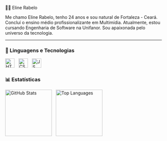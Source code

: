 👩‍💻 Eline Rabelo

Me chamo Eline Rabelo, tenho 24 anos e sou natural de Fortaleza - Ceará.
Concluí o ensino médio profissionalizante em Multimídia. Atualmente,
estou cursando Engenharia de Software na Unifanor. Sou apaixonada pelo universo da tecnologia.

---

### 🤖 Linguagens e Tecnologias


<img 
    align="left" 
    alt="HTML" 
    title="HTML"
    width="30px" 
    style="padding-right: 10px;"
    src="https://cdn.jsdelivr.net/gh/devicons/devicon@latest/icons/html5/html5-original.svg" 
/>
        

<img
    align="left" 
    alt="CSS" 
    title="CSS"
    width="30px" 
    style="padding-right: 10px;" 
    src="https://cdn.jsdelivr.net/gh/devicons/devicon@latest/icons/css3/css3-original.svg" 
/>
          

<img
    align="left" 
    alt="JS" 
    title="JS"
    width="30px" 
    style="padding-right: 10px;" 
    src="https://cdn.jsdelivr.net/gh/devicons/devicon@latest/icons/javascript/javascript-original.svg" 
/>
    
<br/>
<br/>

### 📊 Estatísticas 

<img
  align="left" 
  alt="GitHub Stats"
  height="150" 
  style="padding-right: 10px;" 
  src="https://github-readme-stats.vercel.app/api?username=elinerabelo&show_icons=true&theme=tokyonight&include_all_commits=true&locale=pt-br"
/> 

<img
  align="left" 
  alt="Top Languages"
  height="150" 
  style="padding-right: 10px;" 
  src="https://github-readme-stats.vercel.app/api/top-langs/?username=elinerabelo&theme=tokyonight&layout=compact&custom_title=Tecnologias&langs_count=9"
/>
